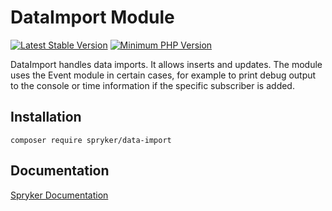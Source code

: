 # DataImport Module
[![Latest Stable Version](https://poser.pugx.org/spryker/data-import/v/stable.svg)](https://packagist.org/packages/spryker/data-import)
[![Minimum PHP Version](https://img.shields.io/badge/php-%3E%3D%208.0-8892BF.svg)](https://php.net/)

DataImport handles data imports. It allows inserts and updates. The module uses the Event module in certain cases, for example to print debug output to the console or time information if the specific subscriber is added.

## Installation

```
composer require spryker/data-import
```

## Documentation

[Spryker Documentation](https://docs.spryker.com)
